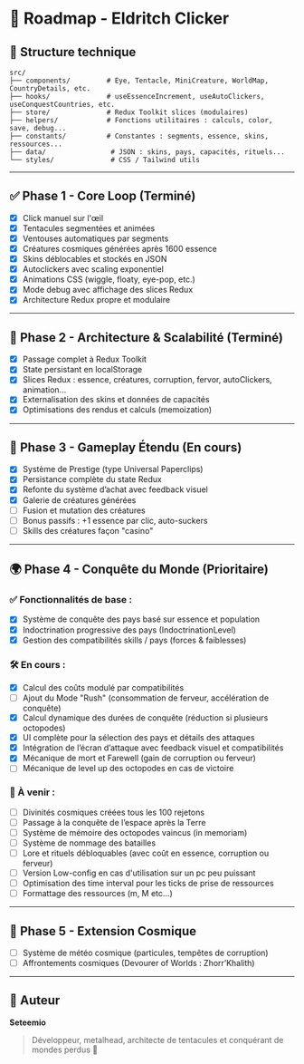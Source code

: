 # 📜 Roadmap - Eldritch Clicker

## 🧱 Structure technique

```plaintext
src/
├── components/         # Eye, Tentacle, MiniCreature, WorldMap, CountryDetails, etc.
├── hooks/              # useEssenceIncrement, useAutoClickers, useConquestCountries, etc.
├── store/              # Redux Toolkit slices (modulaires)
├── helpers/            # Fonctions utilitaires : calculs, color, save, debug...
├── constants/          # Constantes : segments, essence, skins, ressources...
├── data/                # JSON : skins, pays, capacités, rituels...
└── styles/              # CSS / Tailwind utils
```

---

## ✅ Phase 1 - Core Loop (Terminé)

- [x] Click manuel sur l'œil
- [x] Tentacules segmentées et animées
- [x] Ventouses automatiques par segments
- [x] Créatures cosmiques générées après 1600 essence
- [x] Skins déblocables et stockés en JSON
- [x] Autoclickers avec scaling exponentiel
- [x] Animations CSS (wiggle, floaty, eye-pop, etc.)
- [x] Mode debug avec affichage des slices Redux
- [x] Architecture Redux propre et modulaire

---

## 🔄 Phase 2 - Architecture & Scalabilité (Terminé)

- [x] Passage complet à Redux Toolkit
- [x] State persistant en localStorage
- [x] Slices Redux : essence, créatures, corruption, fervor, autoClickers, animation...
- [x] Externalisation des skins et données de capacités
- [x] Optimisations des rendus et calculs (memoization)

---

## 🧠 Phase 3 - Gameplay Étendu (En cours)

- [x] Système de Prestige (type Universal Paperclips)
- [x] Persistance complète du state Redux
- [x] Refonte du système d’achat avec feedback visuel
- [x] Galerie de créatures générées
- [ ] Fusion et mutation des créatures
- [ ] Bonus passifs : +1 essence par clic, auto-suckers
- [ ] Skills des créatures façon "casino"

---

## 🌍 Phase 4 - Conquête du Monde (Prioritaire)

### ✅ Fonctionnalités de base :

- [x] Système de conquête des pays basé sur essence et population
- [x] Indoctrination progressive des pays (IndoctrinationLevel)
- [x] Gestion des compatibilités skills / pays (forces & faiblesses)

### 🛠️ En cours :

- [x] Calcul des coûts modulé par compatibilités
- [ ] Ajout du Mode "Rush" (consommation de ferveur, accélération de conquête)
- [x] Calcul dynamique des durées de conquête (réduction si plusieurs octopodes)
- [x] UI complète pour la sélection des pays et détails des attaques
- [x] Intégration de l’écran d’attaque avec feedback visuel et compatibilités
- [x] Mécanique de mort et Farewell (gain de corruption ou ferveur)
- [ ] Mécanique de level up des octopodes en cas de victoire

### 🔮 À venir :

- [ ] Divinités cosmiques créées tous les 100 rejetons
- [ ] Passage à la conquête de l’espace après la Terre
- [ ] Système de mémoire des octopodes vaincus (in memoriam)
- [ ] Système de nommage des batailles
- [ ] Lore et rituels débloquables (avec coût en essence, corruption ou ferveur)
- [ ] Version Low-config en cas d'utilisation sur un pc peu puissant
- [ ] Optimisation des time interval pour les ticks de prise de ressources
- [ ] Formattage des ressources (m, M etc...)

---

## 🚀 Phase 5 - Extension Cosmique

- [ ] Système de météo cosmique (particules, tempêtes de corruption)
- [ ] Affrontements cosmiques (Devourer of Worlds : Zhorr’Khalith)

---

## 🤝 Auteur

**Seteemio**

> Développeur, metalhead, architecte de tentacules et conquérant de mondes perdus 🌌
